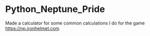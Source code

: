 # Python_Neptune_Pride
Made a calculator for some common calculations I do for the game https://np.ironhelmet.com
